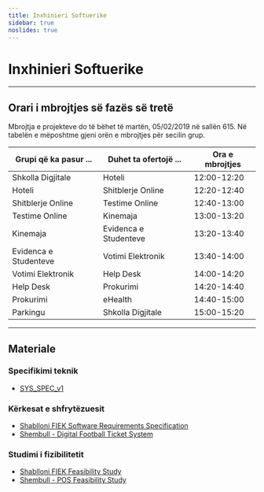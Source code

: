```yaml
---
title: Inxhinieri Softuerike
sidebar: true
noslides: true
---
```


# Inxhinieri Softuerike

---

## Orari i mbrojtjes së fazës së tretë

Mbrojtja e projekteve do të bëhet të martën, 05/02/2019 në sallën 615. Në tabelën e mëposhtme gjeni orën e mbrojtjes për secilin grup.

Grupi që ka pasur ...|Duhet ta ofertojë ...|Ora e mbrojtjes
-|-|-
Shkolla Digjitale|Hoteli|12:00-12:20
Hoteli|Shitblerje Online|12:20-12:40
Shitblerje Online|Testime Online|12:40-13:00
Testime Online|Kinemaja|13:00-13:20
Kinemaja|Evidenca e Studenteve|13:20-13:40
Evidenca e Studenteve|Votimi Elektronik|13:40-14:00
Votimi Elektronik|Help Desk|14:00-14:20
Help Desk|Prokurimi|14:20-14:40
Prokurimi|eHealth|14:40-15:00
Parkingu|Shkolla Digjitale|15:00-15:20

---

## Materiale

### Specifikimi teknik

- [SYS_SPEC_v1](/lendet/inxhinieri-softuerike/materiale/SYS_SPEC_v1.doc)

### Kërkesat e shfrytëzuesit

- [Shablloni FIEK Software Requirements Specification](/lendet/inxhinieri-softuerike/materiale/FIEK_Software_Requirement_Specification.doc)
- [Shembull - Digital Football Ticket System](/lendet/inxhinieri-softuerike/materiale/IS_D2_GR_A3.docx)

### Studimi i fizibilitetit

- [Shablloni FIEK Feasibility Study](/lendet/inxhinieri-softuerike/materiale/FIEK_Feasibility_Study.doc)
- [Shembull - POS Feasibility Study](/lendet/inxhinieri-softuerike/materiale/POS_Feasibility_Study.doc)
